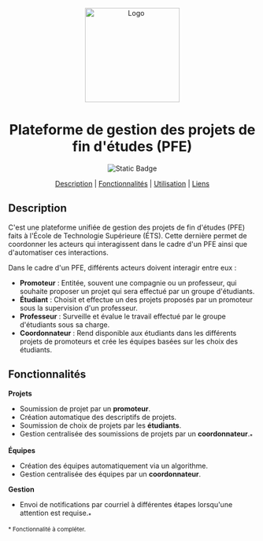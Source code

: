 <div align="center">

<a href="https://pfeetsmtl.systems/"><img src="https://pfeetsmtl.systems/pfe-etsmtl-marque/fond-rouge-avec-description/logo-pfe-fond-rouge-avec-description.svg" width="192" height="192" alt="Logo"/></a>

# Plateforme de gestion des projets de fin d'études (PFE)

![Static Badge](https://img.shields.io/badge/Statut_du_projet-D%C3%A9veloppement-blue)

[Description](https://github.com/VincentAudette/PFE-ETS/blob/documentation/README.md#description) | [Fonctionnalités](https://github.com/VincentAudette/PFE-ETS/blob/documentation/README.md#fonctionnalit%C3%A9s) | [Utilisation](https://github.com/VincentAudette/PFE-ETS/blob/documentation/README.md#utilisation) | [Liens](https://github.com/VincentAudette/PFE-ETS/blob/documentation/README.md#liens)

</div>

## Description

C'est une plateforme unifiée de gestion des projets de fin d'études (PFE) faits à l'École de Technologie Supérieure (ÉTS). Cette dernière permet de coordonner les acteurs qui interagissent dans le cadre d'un PFE ainsi que d'automatiser ces interactions.

Dans le cadre d'un PFE, différents acteurs doivent interagir entre eux :

- **Promoteur** : Entitée, souvent une compagnie ou un professeur, qui souhaite proposer un projet qui sera effectué par un groupe d'étudiants.
- **Étudiant** : Choisit et effectue un des projets proposés par un promoteur sous la supervision d'un professeur.
- **Professeur** : Surveille et évalue le travail effectué par le groupe d'étudiants sous sa charge.
- **Coordonnateur** : Rend disponible aux étudiants dans les différents projets de promoteurs et crée les équipes basées sur les choix des étudiants.

## Fonctionnalités

**Projets**

- Soumission de projet par un **promoteur**.
- Création automatique des descriptifs de projets. 
- Soumission de choix de projets par les **étudiants**.
- Gestion centralisée des soumissions de projets par un **coordonnateur**.<sub>*</sub>

**Équipes**

- Création des équipes automatiquement via un algorithme.
- Gestion centralisée des équipes par un **coordonnateur**.

**Gestion**

- Envoi de notifications par courriel à différentes étapes lorsqu'une attention est requise.<sub>*</sub>


<sub>* Fonctionnalité à compléter.</sub>

